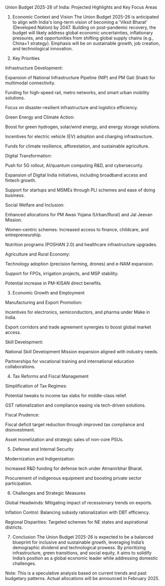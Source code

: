 Union Budget 2025-26 of India: Projected Highlights and Key Focus Areas

1. Economic Context and Vision
The Union Budget 2025-26 is anticipated to align with India's long-term vision of becoming a 'Viksit Bharat' (Developed Nation) by 2047. Building on post-pandemic recovery, the budget will likely address global economic uncertainties, inflationary pressures, and opportunities from shifting global supply chains (e.g., China+1 strategy). Emphasis will be on sustainable growth, job creation, and technological innovation.

2. Key Priorities

Infrastructure Development:

Expansion of National Infrastructure Pipeline (NIP) and PM Gati Shakti for multimodal connectivity.

Funding for high-speed rail, metro networks, and smart urban mobility solutions.

Focus on disaster-resilient infrastructure and logistics efficiency.

Green Energy and Climate Action:

Boost for green hydrogen, solar/wind energy, and energy storage solutions.

Incentives for electric vehicle (EV) adoption and charging infrastructure.

Funds for climate resilience, afforestation, and sustainable agriculture.

Digital Transformation:

Push for 5G rollout, AI/quantum computing R&D, and cybersecurity.

Expansion of Digital India initiatives, including broadband access and fintech growth.

Support for startups and MSMEs through PLI schemes and ease of doing business.

Social Welfare and Inclusion:

Enhanced allocations for PM Awas Yojana (Urban/Rural) and Jal Jeevan Mission.

Women-centric schemes: Increased access to finance, childcare, and entrepreneurship.

Nutrition programs (POSHAN 2.0) and healthcare infrastructure upgrades.

Agriculture and Rural Economy:

Technology adoption (precision farming, drones) and e-NAM expansion.

Support for FPOs, irrigation projects, and MSP stability.

Potential increase in PM-KISAN direct benefits.

3. Economic Growth and Employment

Manufacturing and Export Promotion:

Incentives for electronics, semiconductors, and pharma under Make in India.

Export corridors and trade agreement synergies to boost global market access.

Skill Development:

National Skill Development Mission expansion aligned with industry needs.

Partnerships for vocational training and international education collaborations.

4. Tax Reforms and Fiscal Management

Simplification of Tax Regimes:

Potential tweaks to income tax slabs for middle-class relief.

GST rationalization and compliance easing via tech-driven solutions.

Fiscal Prudence:

Fiscal deficit target reduction through improved tax compliance and disinvestment.

Asset monetization and strategic sales of non-core PSUs.

5. Defense and Internal Security

Modernization and Indigenization:

Increased R&D funding for defense tech under Atmanirbhar Bharat.

Procurement of indigenous equipment and boosting private sector participation.

6. Challenges and Strategic Measures

Global Headwinds: Mitigating impact of recessionary trends on exports.

Inflation Control: Balancing subsidy rationalization with DBT efficiency.

Regional Disparities: Targeted schemes for NE states and aspirational districts.

7. Conclusion
The Union Budget 2025-26 is expected to be a balanced blueprint for inclusive and sustainable growth, leveraging India’s demographic dividend and technological prowess. By prioritizing infrastructure, green transitions, and social equity, it aims to solidify India’s position as a global economic leader while addressing domestic challenges.

Note: This is a speculative analysis based on current trends and past budgetary patterns. Actual allocations will be announced in February 2025.

